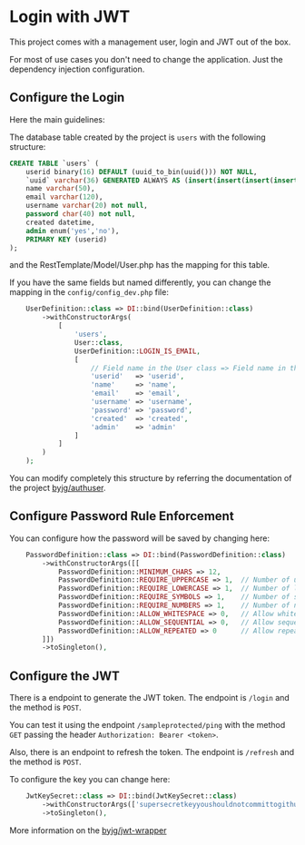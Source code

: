 # Login with JWT

This project comes with a management user, login and JWT out of the box.

For most of use cases you don't need to change the application. Just the dependency injection configuration.

## Configure the Login

Here the main guidelines:

The database table created by the project is `users` with the following structure:

```sql
CREATE TABLE `users` (
    userid binary(16) DEFAULT (uuid_to_bin(uuid())) NOT NULL,
    `uuid` varchar(36) GENERATED ALWAYS AS (insert(insert(insert(insert(hex(`userid`),9,0,'-'),14,0,'-'),19,0,'-'),24,0,'-')) VIRTUAL,
    name varchar(50),
    email varchar(120),
    username varchar(20) not null,
    password char(40) not null,
    created datetime,
    admin enum('yes','no'),
    PRIMARY KEY (userid)
);
```

and the RestTemplate/Model/User.php has the mapping for this table.

If you have the same fields but named differently, you can change the mapping in the `config/config_dev.php` file:

```php
    UserDefinition::class => DI::bind(UserDefinition::class)
        ->withConstructorArgs(
            [
                'users',
                User::class,
                UserDefinition::LOGIN_IS_EMAIL,
                [
                    // Field name in the User class => Field name in the database
                    'userid'   => 'userid',
                    'name'     => 'name',
                    'email'    => 'email',
                    'username' => 'username',
                    'password' => 'password',
                    'created'  => 'created',
                    'admin'    => 'admin'
                ]
            ]
        )
    );
```

You can modify completely this structure by referring the documentation of the project [byjg/authuser](https://github.com/byjg/authuser).

## Configure Password Rule Enforcement

You can configure how the password will be saved by changing here:

```php
    PasswordDefinition::class => DI::bind(PasswordDefinition::class)
        ->withConstructorArgs([[
            PasswordDefinition::MINIMUM_CHARS => 12,
            PasswordDefinition::REQUIRE_UPPERCASE => 1,  // Number of uppercase characters
            PasswordDefinition::REQUIRE_LOWERCASE => 1,  // Number of lowercase characters
            PasswordDefinition::REQUIRE_SYMBOLS => 1,    // Number of symbols
            PasswordDefinition::REQUIRE_NUMBERS => 1,    // Number of numbers
            PasswordDefinition::ALLOW_WHITESPACE => 0,   // Allow whitespace
            PasswordDefinition::ALLOW_SEQUENTIAL => 0,   // Allow sequential characters
            PasswordDefinition::ALLOW_REPEATED => 0      // Allow repeated characters
        ]])
        ->toSingleton(),
```

## Configure the JWT

There is a endpoint to generate the JWT token. The endpoint is `/login` and the method is `POST`.

You can test it using the endpoint `/sampleprotected/ping` with the method `GET` passing the header `Authorization: Bearer <token>`.

Also, there is an endpoint to refresh the token. The endpoint is `/refresh` and the method is `POST`.

To configure the key you can change here:

```php
    JwtKeySecret::class => DI::bind(JwtKeySecret::class)
        ->withConstructorArgs(['supersecretkeyyoushouldnotcommittogithub'])
        ->toSingleton(),
```

More information on the [byjg/jwt-wrapper](https://github.com/byjg/jwt-wrapper)
